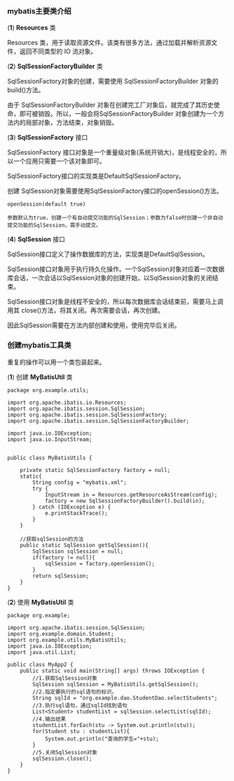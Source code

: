 ### mybatis主要类介绍

(**1**) **Resources** 类

Resources 类，用于读取资源文件。该类有很多方法，通过加载并解析资源文件，返回不同类型的 IO 流对象。

(**2**) **SqlSessionFactoryBuilder** 类

SqlSessionFactory对象的创建，需要使用 SqlSessionFactoryBuilder 对象的 build()方法。

由于 SqlSessionFactoryBuilder 对象在创建完工厂对象后，就完成了其历史使命，即可被销毁。所以，一般会将SqlSessionFactoryBuilder 对象创建为一个方法内的局部对象，方法结束，对象销毁。

(**3**) **SqlSessionFactory** 接口

SqlSessionFactory 接口对象是一个重量级对象(系统开销大)，是线程安全的，所以一个应用只需要一个该对象即可。

SqlSessionFactory接口的实现类是DefaultSqlSessionFactory。

创建 SqlSession对象需要使用SqlSessionFactory接口的openSession()方法。

```
openSession(default true)

参数默认为true，创建一个有自动提交功能的SqlSession；参数为false时创建一个非自动提交功能的SqlSession，需手动提交。
```

(**4**) **SqlSession** 接口

SqlSession接口定义了操作数据库的方法，实现类是DefaultSqlSession。

SqlSession接口对象用于执行持久化操作。一个SqlSession对象对应着一次数据库会话，一次会话以SqlSession对象的创建开始，以SqlSession对象的关闭结束。

SqlSession接口对象是线程不安全的，所以每次数据库会话结束前，需要马上调用其 close()方法，将其关闭。再次需要会话，再次创建。 

因此SqlSession需要在方法内部创建和使用，使用完毕后关闭。

### 创建mybatis工具类

重复的操作可以用一个类包装起来。

 (**1**) 创建 **MyBatisUtil** 类

```
package org.example.utils;

import org.apache.ibatis.io.Resources;
import org.apache.ibatis.session.SqlSession;
import org.apache.ibatis.session.SqlSessionFactory;
import org.apache.ibatis.session.SqlSessionFactoryBuilder;

import java.io.IOException;
import java.io.InputStream;


public class MyBatisUtils {

    private static SqlSessionFactory factory = null;
    static{
        String config = "mybatis.xml";
        try {
            InputStream in = Resources.getResourceAsStream(config);
            factory = new SqlSessionFactoryBuilder().build(in);
        } catch (IOException e) {
            e.printStackTrace();
        }
    }

    //获取sqlSession的方法
    public static SqlSession getSqlSession(){
        SqlSession sqlSession = null;
        if(factory != null){
            sqlSession = factory.openSession();
        }
        return sqlSession;
    }
}
```

(**2**) 使用 **MyBatisUtil** 类

```
package org.example;

import org.apache.ibatis.session.SqlSession;
import org.example.domain.Student;
import org.example.utils.MyBatisUtils;
import java.io.IOException;
import java.util.List;

public class MyApp2 {
    public static void main(String[] args) throws IOException {
        //1.获取SqlSession对象
        SqlSession sqlSession = MyBatisUtils.getSqlSession();
        //2.指定要执行的sql语句的标识。
        String sqlId = "org.example.dao.StudentDao.selectStudents";
        //3.执行sql语句，通过sqlId找到语句
        List<Student> studentList = sqlSession.selectList(sqlId);
        //4.输出结果
        studentList.forEach(stu -> System.out.println(stu));
        for(Student stu : studentList){
            System.out.println("查询的学生="+stu);
        }
        //5.关闭SqlSession对象
        sqlSession.close();
    }
}
```
